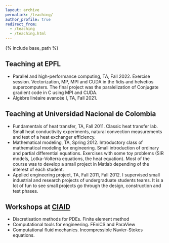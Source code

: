 ```yaml
---
layout: archive
permalink: /teaching/
author_profile: true
redirect_from:
  - /teaching
  - /teaching.html
---
```


{% include base_path %}

## Teaching at EPFL

* Parallel and high-performance computing, TA, Fall 2022.
  Exercise session. Vectorization, MP, MPI and CUDA in the fidis and helvetios supercomputers. The final project was the paralelization of Conjugate gradient code in C using MPI and CUDA.
* Algèbre linéaire avancée I, TA, Fall 2021.

## Teaching at Universidad Nacional de Colombia

* Fundamentals of heat transfer, TA, Fall 2011.
  Classic heat transfer lab. Small heat conductivity experiments, natural convection measurements and test of a heat exchanger efficiency.
* Mathematical modeling, TA, Spring 2012.
  Introductory class of mathematical modeling for engineering. Small introduction of ordinary and partial differential equations. Exercises with some toy problems (SIR models, Lotka–Volterra equations, the heat equation). Most of the course was to develop a small project in Matlab depending of the interest of each student.
* Applied engineering project, TA, Fall 2011, Fall 2012.
  I supervised small industrial and research projects of undergraduate students teams. It is a lot of fun to see small projects go through the design, construction and test phases.


## Workshops at [CIAID](https://www.ciaid.co/formaci%C3%B3n/seminarios-ciaid)
* Discretisation methods for PDEs. Finite element method
* Computational tools for engineering. FEniCS and ParaView
* Computational fluid mechanics. Incompressible Navier-Stokes equations.
